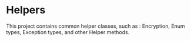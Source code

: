 # Helpers

This project contains common helper classes, such as : 
Encryption, Enum types, Exception types, and other Helper methods.
